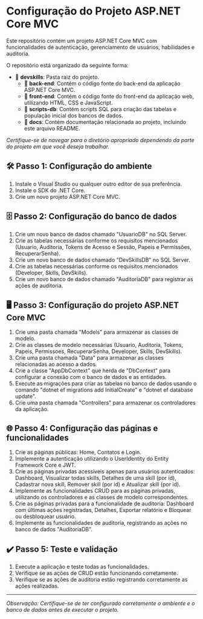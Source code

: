 # Configuração do Projeto ASP.NET Core MVC

Este repositório contém um projeto ASP.NET Core MVC com funcionalidades de autenticação, gerenciamento de usuários, habilidades e auditoria. 

O repositório está organizado da seguinte forma:

- 📁 **devskills**: Pasta raiz do projeto.
  - 📁 **back-end**: Contém o código fonte do back-end da aplicação ASP.NET Core MVC.
  - 📁 **front-end**: Contém o código fonte do front-end da aplicação web, utilizando HTML, CSS e JavaScript.
  - 📁 **scripts-db**: Contém scripts SQL para criação das tabelas e população inicial dos bancos de dados.
  - 📁 **docs**: Contém documentação relacionada ao projeto, incluindo este arquivo README.

_Certifique-se de navegar para o diretório apropriado dependendo da parte do projeto em que você deseja trabalhar._


## 🛠️ Passo 1: Configuração do ambiente

1. Instale o Visual Studio ou qualquer outro editor de sua preferência.
2. Instale o SDK do .NET Core.
3. Crie um novo projeto ASP.NET Core MVC.

## 🗄️ Passo 2: Configuração do banco de dados

1. Crie um novo banco de dados chamado "UsuarioDB" no SQL Server.
2. Crie as tabelas necessárias conforme os requisitos mencionados (Usuario, Auditoria, Tokens de Acesso e Sessão, Papeis e Permissões, RecuperarSenha).
3. Crie um novo banco de dados chamado "DevSkillsDB" no SQL Server.
4. Crie as tabelas necessárias conforme os requisitos mencionados (Developer, Skills, DevSkills).
5. Crie um novo banco de dados chamado "AuditoriaDB" para registrar as ações de auditoria.

## 🖥️ Passo 3: Configuração do projeto ASP.NET Core MVC

1. Crie uma pasta chamada "Models" para armazenar as classes de modelo.
2. Crie as classes de modelo necessárias (Usuario, Auditoria, Tokens, Papeis, Permissoes, RecuperarSenha, Developer, Skills, DevSkills).
3. Crie uma pasta chamada "Data" para armazenar as classes relacionadas ao acesso a dados.
4. Crie a classe "AppDbContext" que herda de "DbContext" para configurar a conexão com o banco de dados e as entidades.
5. Execute as migrações para criar as tabelas no banco de dados usando o comando "dotnet ef migrations add InitialCreate" e "dotnet ef database update".
6. Crie uma pasta chamada "Controllers" para armazenar os controladores da aplicação.

## 🌐 Passo 4: Configuração das páginas e funcionalidades

1. Crie as páginas públicas: Home, Contatos e Login.
2. Implemente a autenticação utilizando o UserIdentity do Entity Framework Core e JWT.
3. Crie as páginas privadas acessíveis apenas para usuários autenticados: Dashboard, Visualizar todas skills, Detalhes de uma skill (por id), Cadastrar nova skill, Remover skill (por id) e Atualizar skill (por id).
4. Implemente as funcionalidades CRUD para as páginas privadas, utilizando os controladores e as classes de modelo correspondentes.
5. Crie as páginas privadas para a funcionalidade de auditoria: Dashboard com últimas ações registradas, Detalhes, Exportar relatório e Bloquear ou desbloquear usuário.
6. Implemente as funcionalidades de auditoria, registrando as ações no banco de dados "AuditoriaDB".

## ✔️ Passo 5: Teste e validação

1. Execute a aplicação e teste todas as funcionalidades.
2. Verifique se as ações de CRUD estão funcionando corretamente.
3. Verifique se as ações de auditoria estão registrando corretamente as ações realizadas.

---
_Observação: Certifique-se de ter configurado corretamente o ambiente e o banco de dados antes de executar o projeto._

